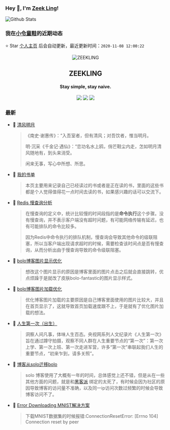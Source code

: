 ### Hey 👋, I'm [Zeek Ling](https://www.zeekling.cn)! 
![Github Stats](https://github-readme-stats.vercel.app/api?username=zeekling&show_icons=true) 
### 我在[小令童鞋](https://www.zeekling.cn)的近期动态

⭐️ Star [个人主页](https://github.com/zeekling/zeekling) 后会自动更新，最近更新时间：`2020-11-08 12:00:22`

<p align="center"><img alt="ZEEKLING" src="https://img.zeekling.cn/images/2020/02/23/logo.th.png"></p><h2 align="center">ZEEKLING
</h2>

<h4 align="center">Stay simple, stay naive.</h4>
<p align="center"><a title="ZEEKLING" target="_blank" href="https://github.com/zeekling/zeekling"><img src="https://img.shields.io/github/last-commit/zeekling/zeekling.svg?style=flat-square&color=FF9900"></a>
<a title="GitHub repo size in bytes" target="_blank" href="https://github.com/zeekling/zeekling"><img src="https://img.shields.io/github/repo-size/zeekling/zeekling.svg?style=flat-square"></a>
<a title="Hits" target="_blank" href="https://github.com/zeekling/hits"><img src="https://hits.b3log.org/zeekling/zeekling.svg"></a></p>

### 最新

* 📝 [清风明月](https://www.zeekling.cn/articles/2020/02/13/1581574004719.html) 
    > <p>《南史·谢惠传》：“入吾室者，但有清风；对吾饮者，惟当明月。</p>
    > <p>明·沉采《千金记·遇仙》：“恋功名水上鸥，俏芒鞋尘内走，怎如明月清风随地有，到头来消受。</p>
    > <p>闲来无事，写心中所想、所思。</p>
* 📝 [我的书单](https://www.zeekling.cn/book.html) 
    > <p>本页主要用来记录自己已经读过的书或者是正在读的书，里面的这些书都是个人觉得值得花一点时间去读的书，如果感兴趣的话可以交流下。</p>
* 📝 [Redis 慢查询分析](https://www.zeekling.cn/articles/2020/07/23/1595493094855.html) 
    > <p>在慢查询的定义中，统计比较慢的时间段指的是<strong>命令执行</strong>这个步骤。没有慢查询，并不表示客户端没有超时问题，有可能网络传输有延迟，也有可能排队的命令比较多。</p>
    > <p>因为Redis中命令执行的排队机制，慢查询会导致其他命令的级联阻塞，所以当客户端出现请求超时的时候，需要检查该时间点是否有慢查询，从而分析出由于慢查询导致的命令级联阻塞。</p>
* 📝 [bolo博客图片显示优化](https://www.zeekling.cn/articles/2020/08/21/1597945367713.html) 
    > <p>想改这个图片显示的原因是博客里面的图片点击之后就会直接跳转，优点烦躁于是就改了皮肤bolo-fantastic的图片显示样式。</p>
* 📝 [bolo博客图片加载优化](https://www.zeekling.cn/articles/2020/08/23/1598162245995.html) 
    > <p>优化博客图片加载的主要原因是自己博客里面使用的图片比较大，并且在首页显示了，这就导致首页加载速度跟不上，于是就有了优化图片加载的想法。</p>
* 📝 [人生第一次（出生）](https://www.zeekling.cn/articles/2020/03/22/1584880355664.html) 
    > <p>洞察人间凡事，体味人生百态。央视网系列人文纪录片《人生第一次》旨在通过蹲守拍摄，观察不同人群在人生重要节点的“第一次”：第一次上学、第一次上班、第一次走进军营，许多“第一次”串联起我们人生的重要节点，“初来乍到，请多关照”。</p>
* 📝 [博客从solo迁移bolo](https://www.zeekling.cn/articles/2019/09/07/1587898561235.html) 
    > <p>solo 博客使用了大概有一年的时间，总体感觉上还不错，但是从在一些其他方面的问题，就是和<a href="https://hacpai.com/" target="_blank">黑客派</a> 绑定的太死了，有时候会因为社区的原因导致博客的访问量不准确，以及同一ip访问次数过频繁的时候会导致博客访问不了。</p>
* 📝 [Error Downloading MNIST解决方案](https://www.zeekling.cn/articles/2019/07/07/1562477393183.html) 
    > <p>下载MNIST数据集的时候报错:ConnectionResetError: [Errno 104] Connection reset by peer</p>




